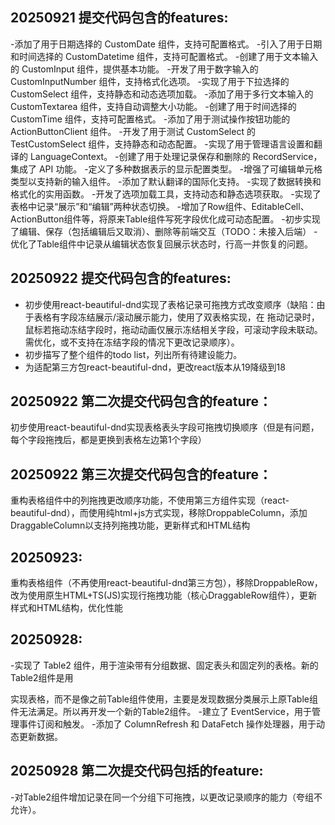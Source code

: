 ## 20250921 提交代码包含的features:
-添加了用于日期选择的 CustomDate 组件，支持可配置格式。
-引入了用于日期和时间选择的 CustomDatetime 组件，支持可配置格式。
-创建了用于文本输入的 CustomInput 组件，提供基本功能。
-开发了用于数字输入的 CustomInputNumber 组件，支持格式化选项。
-实现了用于下拉选择的 CustomSelect 组件，支持静态和动态选项加载。
-添加了用于多行文本输入的 CustomTextarea 组件，支持自动调整大小功能。
-创建了用于时间选择的 CustomTime 组件，支持可配置格式。
-添加了用于测试操作按钮功能的 ActionButtonClient 组件。
-开发了用于测试 CustomSelect 的 TestCustomSelect 组件，支持静态和动态配置。
-实现了用于管理语言设置和翻译的 LanguageContext。
-创建了用于处理记录保存和删除的 RecordService，集成了 API 功能。
-定义了多种数据表示的显示配置类型。
-增强了可编辑单元格类型以支持新的输入组件。
-添加了默认翻译的国际化支持。
-实现了数据转换和格式化的实用函数。
-开发了选项加载工具，支持动态和静态选项获取。
-实现了表格中记录“展示”和“编辑”两种状态切换。
-增加了Row组件、EditableCell、ActionButton组件等，将原来Table组件写死字段优化成可动态配置。
-初步实现了编辑、保存（包括编辑后又取消）、删除等前端交互（TODO：未接入后端）
-优化了Table组件中记录从编辑状态恢复回展示状态时，行高一并恢复的问题。

## 20250922 提交代码包含的features:
- 初步使用react-beautiful-dnd实现了表格记录可拖拽方式改变顺序（缺陷：由于表格有字段冻结展示/滚动展示能力，使用了双表格实现，在 拖动记录时，鼠标若拖动冻结字段时，拖动动画仅展示冻结相关字段，可滚动字段未联动。需优化，或不支持在冻结字段的情况下更改记录顺序）。
- 初步描写了整个组件的todo list，列出所有待建设能力。
- 为适配第三方包react-beautiful-dnd，更改react版本从19降级到18

## 20250922 第二次提交代码包含的feature：
初步使用react-beautiful-dnd实现表格表头字段可拖拽切换顺序（但是有问题，每个字段拖拽后，都是更换到表格左边第1个字段）

## 20250922 第三次提交代码包含的feature：
重构表格组件中的列拖拽更改顺序功能，不使用第三方组件实现（react-beautiful-dnd），而使用纯html+js方式实现，移除DroppableColumn，添加DraggableColumn以支持列拖拽功能，更新样式和HTML结构

## 20250923:
重构表格组件（不再使用react-beautiful-dnd第三方包），移除DroppableRow，改为使用原生HTML+TS(JS)实现行拖拽功能（核心DraggableRow组件），更新样式和HTML结构，优化性能

## 20250928:
-实现了 Table2 组件，用于渲染带有分组数据、固定表头和固定列的表格。新的Table2组件是用<div>实现表格，而不是像之前Table组件使用<table>，主要是发现数据分类展示上原Table组件无法满足。所以再开发一个新的Table2组件。
-建立了 EventService，用于管理事件订阅和触发。
-添加了 ColumnRefresh 和 DataFetch 操作处理器，用于动态更新数据。

## 20250928 第二次提交代码包括的feature:
-对Table2组件增加记录在同一个分组下可拖拽，以更改记录顺序的能力（夸组不允许）。